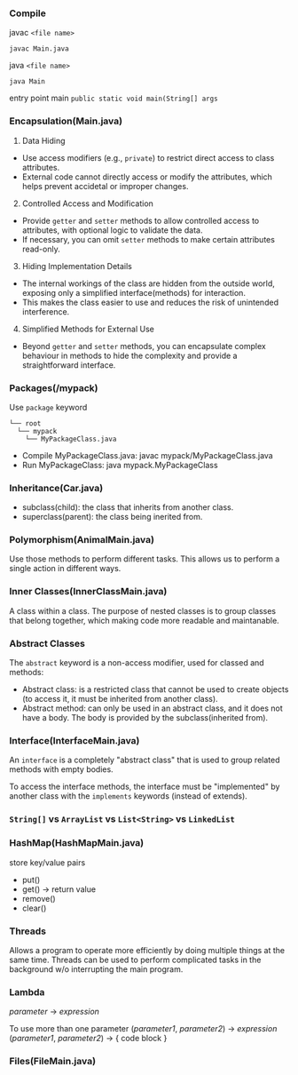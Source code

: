 ### Compile

javac `<file name>`

`javac Main.java`

java `<file name>`

`java Main`

entry point main
`public static void main(String[] args`

### Encapsulation(Main.java)

1. Data Hiding

- Use access modifiers (e.g., `private`) to restrict direct access to class attributes.
- External code cannot directly access or modify the attributes, which helps prevent accidetal or improper changes.

2. Controlled Access and Modification

- Provide `getter` and `setter` methods to allow controlled access to attributes, with optional logic to validate the data.
- If necessary, you can omit `setter` methods to make certain attributes read-only.

3. Hiding Implementation Details

- The internal workings of the class are hidden from the outside world, exposing only a simplified interface(methods) for interaction.
- This makes the class easier to use and reduces the risk of unintended interference.

4. Simplified Methods for External Use

- Beyond `getter` and `setter` methods, you can encapsulate complex behaviour in methods to hide the complexity and provide a straightforward interface.

### Packages(/mypack)

Use `package` keyword

```Note
└── root
  └── mypack
    └── MyPackageClass.java
```

- Compile MyPackageClass.java: javac mypack/MyPackageClass.java
- Run MyPackageClass: java mypack.MyPackageClass

### Inheritance(Car.java)

- subclass(child): the class that inherits from another class.
- superclass(parent): the class being inerited from.

### Polymorphism(AnimalMain.java)

Use those methods to perform different tasks. This allows us to perform a single action in different ways.

### Inner Classes(InnerClassMain.java)

A class within a class. The purpose of nested classes is to group classes that belong together, which making code more readable and maintanable.

### Abstract Classes

The `abstract` keyword is a non-access modifier, used for classed and methods:

- Abstract class: is a restricted class that cannot be used to create objects
  (to access it, it must be inherited from another class).
- Abstract method: can only be used in an abstract class, and it does not have a body.
  The body is provided by the subclass(inherited from).

### Interface(InterfaceMain.java)

An `interface` is a completely "abstract class" that is used to group related methods with empty bodies.

To access the interface methods, the interface must be "implemented" by another class with the `implements` keywords (instead of extends).

### `String[]` vs `ArrayList` vs `List<String>` vs `LinkedList`

### HashMap(HashMapMain.java)

store key/value pairs

- put()
- get() -> return value
- remove()
- clear()

### Threads

Allows a program to operate more efficiently by doing multiple things at the same time.
Threads can be used to perform complicated tasks in the background w/o interrupting the main program.

### Lambda

_parameter_ -> _expression_

To use more than one parameter
(_parameter1_, _parameter2_) -> _expression_
(_parameter1_, _parameter2_) -> { code block }

### Files(FileMain.java)
